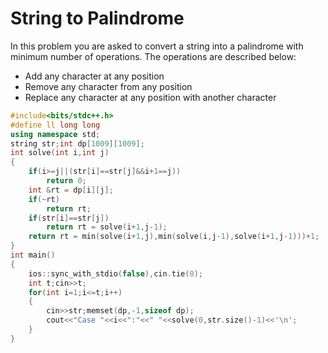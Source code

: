 
# String to Palindrome

In this problem you are asked to convert a string into a palindrome with minimum number of operations.
The operations are described below:

- Add any character at any position
- Remove any character from any position
- Replace any character at any position with another character

```cpp
#include<bits/stdc++.h>
#define ll long long
using namespace std;
string str;int dp[1009][1009];
int solve(int i,int j)
{
    if(i>=j||(str[i]==str[j]&&i+1==j))
        return 0;
    int &rt = dp[i][j];
    if(~rt)
        return rt;
    if(str[i]==str[j])
        return rt = solve(i+1,j-1);
    return rt = min(solve(i+1,j),min(solve(i,j-1),solve(i+1,j-1)))+1;
}
int main()
{
    ios::sync_with_stdio(false),cin.tie(0);
    int t;cin>>t;
    for(int i=1;i<=t;i++)
    {
        cin>>str;memset(dp,-1,sizeof dp);
        cout<<"Case "<<i<<":"<<" "<<solve(0,str.size()-1)<<'\n';
    }
}
```
